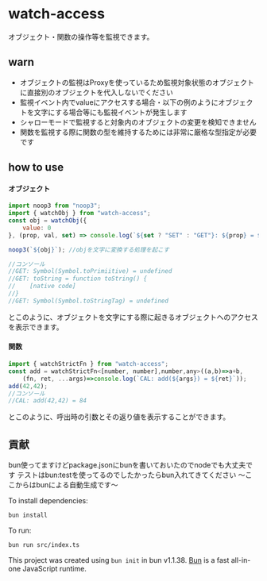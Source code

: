 # watch-access
オブジェクト・関数の操作等を監視できます。
## warn
- オブジェクトの監視はProxyを使っているため監視対象状態のオブジェクトに直接別のオブジェクトを代入しないでください
- 監視イベント内でvalueにアクセスする場合・以下の例のようにオブジェクトを文字にする場合等にも監視イベントが発生します
- シャローモードで監視すると対象内のオブジェクトの変更を検知できません
- 関数を監視する際に関数の型を維持するためには非常に厳格な型指定が必要です
## how to use
#### オブジェクト
```js
import noop3 from "noop3";
import { watchObj } from "watch-access";
const obj = watchObj({
    value: 0
}, (prop, val, set) => console.log(`${set ? "SET" : "GET"}: ${prop} = ${val}`));

noop3(`${obj}`); //objを文字に変換する処理を起こす

//コンソール
//GET: Symbol(Symbol.toPrimiitive) = undefined
//GET: toString = function toString() {
//    [native code]
//}
//GET: Symbol(Symbol.toStringTag) = undefined
```
とこのように、オブジェクトを文字にする際に起きるオブジェクトへのアクセスを表示できます。
#### 関数
```js
import { watchStrictFn } from "watch-access";
const add = watchStrictFn<[number, number],number,any>((a,b)=>a+b,
    (fn, ret, ...args)=>console.log(`CAL: add(${args}) = ${ret}`));
add(42,42);
//コンソール
//CAL: add(42,42) = 84
```
とこのように、呼出時の引数とその返り値を表示することができます。
## 貢献
bun使ってますけどpackage.jsonにbunを書いておいたのでnodeでも大丈夫です
テストはbun:testを使ってるのでしたかったらbun入れてきてください
～ここからはbunによる自動生成です～

To install dependencies:

```bash
bun install
```

To run:

```bash
bun run src/index.ts
```

This project was created using `bun init` in bun v1.1.38. [Bun](https://bun.sh) is a fast all-in-one JavaScript runtime.

